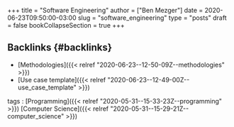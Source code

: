 +++
title = "Software Engineering"
author = ["Ben Mezger"]
date = 2020-06-23T09:50:00-03:00
slug = "software_engineering"
type = "posts"
draft = false
bookCollapseSection = true
+++

## Backlinks {#backlinks}

- [Methodologies]({{< relref "2020-06-23--12-50-09Z--methodologies" >}})
- [Use case template]({{< relref "2020-06-23--12-49-00Z--use_case_template" >}})

tags
: [Programming]({{< relref "2020-05-31--15-33-23Z--programming" >}}) [Computer Science]({{< relref "2020-05-31--15-29-21Z--computer_science" >}})
